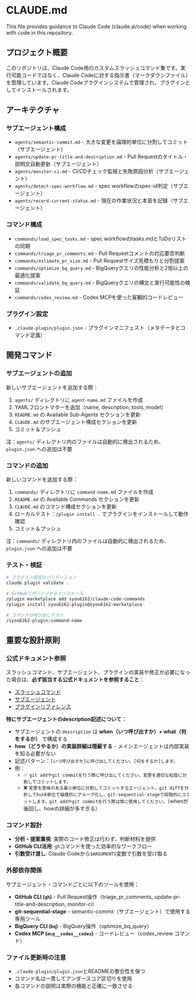 # CLAUDE.md

This file provides guidance to Claude Code (claude.ai/code) when working with code in this repository.

## プロジェクト概要

このリポジトリは、Claude Code用のカスタムスラッシュコマンド集です。実行可能コードではなく、Claude Codeに対する指示書（マークダウンファイル）を管理しています。Claude Codeプラグインシステムで管理され、プラグインとしてインストールされます。

## アーキテクチャ

### サブエージェント構成
- `agents/semantic-commit.md` - 大きな変更を論理的単位に分割してコミット（サブエージェント）
- `agents/update-pr-title-and-description.md` - Pull Requestのタイトル・説明文自動更新（サブエージェント）
- `agents/monitor-ci.md` - CI/CDチェック監視と失敗原因分析（サブエージェント）
- `agents/detect-spec-workflow.md` - spec workflowのspec-id判定（サブエージェント）
- `agents/record-current-status.md` - 現在の作業状況と本音を記録（サブエージェント）

### コマンド構成
- `commands/load_spec_tasks.md` - spec workflowのtasks.mdとToDoリストの同期
- `commands/triage_pr_comments.md` - Pull Requestコメントの対応要否判断
- `commands/estimate_pr_size.md` - Pull Requestサイズ見積もりと分割提案
- `commands/optimize_bq_query.md` - BigQueryクエリの性能分析と2倍以上の最適化提案
- `commands/validate_bq_query.md` - BigQueryクエリの構文と実行可能性の検証
- `commands/codex_review.md` - Codex MCPを使った客観的コードレビュー

### プラグイン設定
- `.claude-plugin/plugin.json` - プラグインマニフェスト（メタデータとコマンド定義）

## 開発コマンド

### サブエージェントの追加
新しいサブエージェントを追加する際：

1. `agents/` ディレクトリに `agent-name.md` ファイルを作成
2. YAMLフロントマターを追加（name, description, tools, model）
3. `README.md` の Available Sub-Agents セクションを更新
4. `CLAUDE.md` のサブエージェント構成セクションを更新
5. コミット＆プッシュ

注：`agents/` ディレクトリ内のファイルは自動的に検出されるため、`plugin.json` への追加は不要

### コマンドの追加
新しいコマンドを追加する際：

1. `commands/` ディレクトリに `command-name.md` ファイルを作成
2. `README.md` の Available Commands セクションを更新
3. `CLAUDE.md` のコマンド構成セクションを更新
4. ローカルテスト：`/plugin install .` でプラグインをインストールして動作確認
5. コミット＆プッシュ

注：`commands/` ディレクトリ内のファイルは自動的に検出されるため、`plugin.json` への追加は不要

### テスト・検証
```bash
# プラグイン設定のバリデーション
claude plugin validate .

# GitHubリポジトリからインストール
/plugin marketplace add syou6162/claude-code-commands
/plugin install syou6162-plugin@syou6162-marketplace

# コマンドの呼び出しテスト
/syou6162-plugin:command-name
```

## 重要な設計原則

### 公式ドキュメント参照
スラッシュコマンド、サブエージェント、プラグインの実装や修正が必要になった場合は、**必ず該当する公式ドキュメントを参照すること**：

- [スラッシュコマンド](https://docs.claude.com/en/docs/claude-code/slash-commands)
- [サブエージェント](https://docs.claude.com/en/docs/claude-code/sub-agents)
- [プラグインリファレンス](https://docs.claude.com/en/docs/claude-code/plugins-reference)

**特にサブエージェントのdescription記述について**：
- サブエージェントの `description` は **when（いつ呼び出すか）+ what（何をするか）** で構成する
- **how（どうやるか）の実装詳細は隠蔽する** - メインエージェントは内部実装を知る必要がない
- 記述パターン：`[いつ呼び出すか]に呼び出してください。[何をするか]します。`
- 例：
  - ✅ `git addやgit commitを行う際に呼び出してください。変更を適切な粒度に分割してコミットします。`
  - ❌ `変更を意味のある最小単位に分割してコミットするエージェント。git diffを分析してhunk単位で論理的にグループ化し、git-sequential-stageで段階的にコミットします。git addやgit commitを行う際は常に使用してください。`（whenが後回し、howの詳細が多すぎる）

### コマンド設計
- **分析・提案重視**: 実際のコード修正は行わず、判断材料を提供
- **GitHub CLI活用**: `gh`コマンドを使った効率的なワークフロー
- **引数受け渡し**: Claude Codeから`$ARGUMENTS`変数で引数を受け取る

### 外部依存関係
サブエージェント・コマンドごとに以下のツールを使用：
- **GitHub CLI (`gh`)** - Pull Request操作（triage_pr_comments, update-pr-title-and-description, monitor-ci）
- **git-sequential-stage** - semantic-commit（サブエージェント）で使用する専用ツール
- **BigQuery CLI (`bq`)** - BigQuery操作（optimize_bq_query）
- **Codex MCP (`mcp__codex__codex`)** - コードレビュー（codex_review コマンド）

### ファイル更新時の注意
- `.claude-plugin/plugin.json`とREADMEの整合性を保つ
- コマンド名は一貫してアンダースコア区切りを使用
- 各コマンドの説明は実際の機能と正確に一致させる